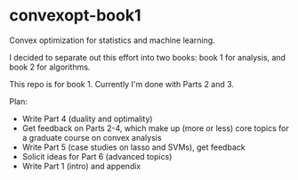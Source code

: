 # convexopt-book1

Convex optimization for statistics and machine learning. 

I decided to separate out this effort into two books: 
book 1 for analysis, and book 2 for algorithms. 

This repo is for book 1. Currently I'm done with Parts 2 and 3.

Plan: 
- Write Part 4 (duality and optimality)
- Get feedback on Parts 2-4, which make up (more or less) core topics
  for a graduate course on convex analysis
- Write Part 5 (case studies on lasso and SVMs), get feedback
- Solicit ideas for Part 6 (advanced topics)
- Write Part 1 (intro) and appendix
